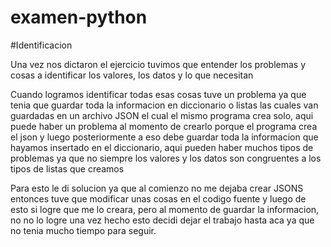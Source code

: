 # examen-python

#Identificacion

Una vez nos dictaron el ejercicio tuvimos que entender los problemas y cosas a identificar
los valores, los datos y lo que necesitan

Cuando logramos identificar todas esas cosas tuve un problema ya que tenia que guardar toda
la informacion en diccionario o listas las cuales van guardadas en un archivo JSON el cual
el mismo programa crea solo, aqui puede haber un problema al momento de crearlo porque
el programa crea el json y luego posteriormente a eso debe guardar toda la informacion que 
hayamos insertado en el diccionario, aqui pueden haber muchos tipos de problemas ya que no
siempre los valores y los datos son congruentes a los tipos de listas que creamos


Para esto le di solucion ya que al comienzo no me dejaba crear JSONS entonces tuve que
modificar unas cosas en el codigo fuente y luego de esto si logre que me lo creara, pero
al momento de guardar la informacion, no no lo logre una vez hecho esto decidi dejar el 
trabajo hasta aca ya que no tenia mucho tiempo para seguir.
